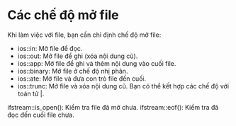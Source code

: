 # Các chế độ mở file
Khi làm việc với file, bạn cần chỉ định chế độ mở file:
+ ios::in: Mở file để đọc.
+ ios::out: Mở file để ghi (xóa nội dung cũ).
+ ios::app: Mở file để ghi và thêm nội dung vào cuối file.
+ ios::binary: Mở file ở chế độ nhị phân.
+ ios::ate: Mở file và đưa con trỏ file đến cuối.
+ ios::trunc: Mở file và xóa nội dung cũ.
Bạn có thể kết hợp các chế độ với toán tử |.

ifstream::is_open(): Kiểm tra file đã mở chưa.
ifstream::eof(): Kiểm tra đã đọc đến cuối file chưa.